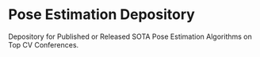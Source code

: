 # Pose Estimation Depository
Depository for Published or Released SOTA Pose Estimation Algorithms on Top CV Conferences.
